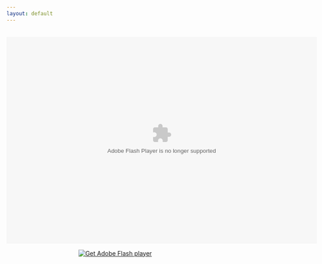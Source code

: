 ```yaml
---
layout: default
---
```

<title>Mirror's Edge 2D</title>
<div align="center">
<br />
<object align="middle" data="https://s3.amazonaws.com/BorneGames/Game_Files/World_3/FPAW3SuperShell.swf" height="480" id="FPA2" type="application/x-shockwave-flash" width="720"></object></p>

<div>
<p><span contenteditable="false" tabindex="-1"><a data-widget="image" href="http://www.adobe.com/go/getflashplayer"><img alt="Get Adobe Flash player" src="https://www.adobe.com/images/shared/download_buttons/get_flash_player.gif" /></a></span></p>
</div>
<param name="movie" value="FPAW3SuperShell.swf" /><param name="bgcolor" value="#999999" /><param name="FlashVars" value="var1=Hello&amp;var2=Goodbye" /><param name="allowscriptaccess" value="sameDomain" /><param name="wmode" value="low" /><param bornegames.com="" name="FlashVars" value="level_id=&lt; ?php echo(urlencode($username));?&gt;&lt;/cke:param&gt;&amp;version=2″ /&gt;&lt;/cke:object&gt;&lt;/p&gt;
  &lt;br /&gt;
    &lt;a  data-cke-saved-href=" />
